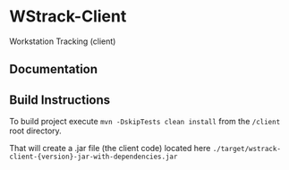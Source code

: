 WStrack-Client
==============

Workstation Tracking (client)

Documentation
-------------

Build Instructions
-------------
To build project execute `mvn -DskipTests clean install` from the `/client` root directory. 

That will create a .jar file (the client code) located here `./target/wstrack-client-{version}-jar-with-dependencies.jar`